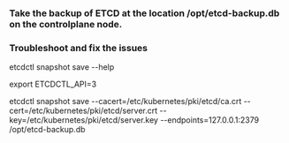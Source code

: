 ### Take the backup of ETCD at the location /opt/etcd-backup.db on the controlplane node.

### Troubleshoot and fix the issues

etcdctl snapshot save --help

export ETCDCTL_API=3

etcdctl snapshot save --cacert=/etc/kubernetes/pki/etcd/ca.crt --cert=/etc/kubernetes/pki/etcd/server.crt --key=/etc/kubernetes/pki/etcd/server.key --endpoints=127.0.0.1:2379 /opt/etcd-backup.db

